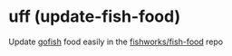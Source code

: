 # uff (update-fish-food)

Update [gofish](https://gofi.sh) food easily in the [fishworks/fish-food](https://github.com/fishworks/fish-food) repo